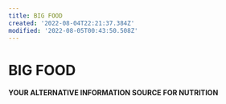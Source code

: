 ```yaml
---
title: BIG FOOD
created: '2022-08-04T22:21:37.384Z'
modified: '2022-08-05T00:43:50.508Z'
---
```


# BIG FOOD

#### YOUR ALTERNATIVE INFORMATION SOURCE FOR NUTRITION
